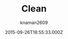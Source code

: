 ---
title: Clean
github: https://github.com/knaman2609/clean
demo: https://knaman2609.github.io/clean/
author: knaman2609
ssg:
  - Jekyll
cms:
  - No Cms
date: 2015-09-26T18:55:33.000Z
description: A clean jekyll theme.
stale: true
draft: true
---